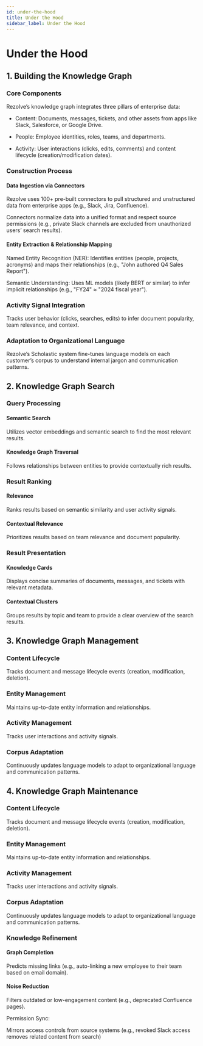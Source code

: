 ```yaml
---
id: under-the-hood
title: Under the Hood
sidebar_label: Under the Hood
---
```


# Under the Hood

## 1. Building the Knowledge Graph

### Core Components

Rezolve’s knowledge graph integrates three pillars of enterprise data:

- Content: Documents, messages, tickets, and other assets from apps like Slack, Salesforce, or Google Drive.

- People: Employee identities, roles, teams, and departments.

- Activity: User interactions (clicks, edits, comments) and content lifecycle (creation/modification dates).

### Construction Process

#### Data Ingestion via Connectors

Rezolve uses 100+ pre-built connectors to pull structured and unstructured data from enterprise apps (e.g., Slack, Jira, Confluence).

Connectors normalize data into a unified format and respect source permissions (e.g., private Slack channels are excluded from unauthorized users’ search results).

#### Entity Extraction & Relationship Mapping

Named Entity Recognition (NER): Identifies entities (people, projects, acronyms) and maps their relationships (e.g., "John authored Q4 Sales Report").

Semantic Understanding: Uses ML models (likely BERT or similar) to infer implicit relationships (e.g., "FY24" ≈ "2024 fiscal year").

### Activity Signal Integration

Tracks user behavior (clicks, searches, edits) to infer document popularity, team relevance, and context.

### Adaptation to Organizational Language

Rezolve’s Scholastic system fine-tunes language models on each customer’s corpus to understand internal jargon and communication patterns.

## 2. Knowledge Graph Search

### Query Processing

#### Semantic Search

Utilizes vector embeddings and semantic search to find the most relevant results.

#### Knowledge Graph Traversal

Follows relationships between entities to provide contextually rich results.

### Result Ranking

#### Relevance

Ranks results based on semantic similarity and user activity signals.

#### Contextual Relevance

Prioritizes results based on team relevance and document popularity.

### Result Presentation

#### Knowledge Cards

Displays concise summaries of documents, messages, and tickets with relevant metadata.

#### Contextual Clusters

Groups results by topic and team to provide a clear overview of the search results.

## 3. Knowledge Graph Management

### Content Lifecycle

Tracks document and message lifecycle events (creation, modification, deletion).

### Entity Management

Maintains up-to-date entity information and relationships.

### Activity Management

Tracks user interactions and activity signals.

### Corpus Adaptation

Continuously updates language models to adapt to organizational language and communication patterns.

## 4. Knowledge Graph Maintenance

### Content Lifecycle

Tracks document and message lifecycle events (creation, modification, deletion).

### Entity Management

Maintains up-to-date entity information and relationships.

### Activity Management

Tracks user interactions and activity signals.

### Corpus Adaptation

Continuously updates language models to adapt to organizational language and communication patterns.

### Knowledge Refinement

#### Graph Completion

Predicts missing links (e.g., auto-linking a new employee to their team based on email domain).

#### Noise Reduction

Filters outdated or low-engagement content (e.g., deprecated Confluence pages).

Permission Sync:

Mirrors access controls from source systems (e.g., revoked Slack access removes related content from search)